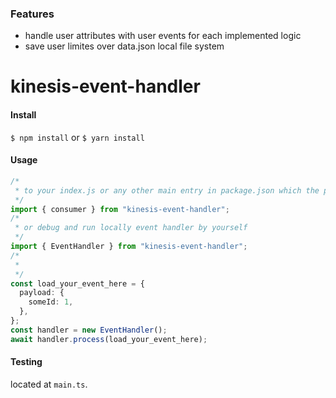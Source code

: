 ### Features

- handle user attributes with user events for each implemented logic
- save user limites over data.json local file system

# kinesis-event-handler

#### Install

`$ npm install`
or
`$ yarn install`

#### Usage

```typescript
/*
 * to your index.js or any other main entry in package.json which the producer is located also
 */
import { consumer } from "kinesis-event-handler";
/*
 * or debug and run locally event handler by yourself
 */
import { EventHandler } from "kinesis-event-handler";
/*
 *
 */
const load_your_event_here = {
  payload: {
    someId: 1,
  },
};
const handler = new EventHandler();
await handler.process(load_your_event_here);
```

#### Testing

located at `main.ts`.
